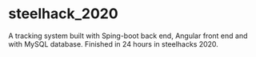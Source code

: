 # steelhack_2020
A tracking system built with Sping-boot back end, Angular front end and with MySQL database.
Finished in 24 hours in steelhacks 2020.
